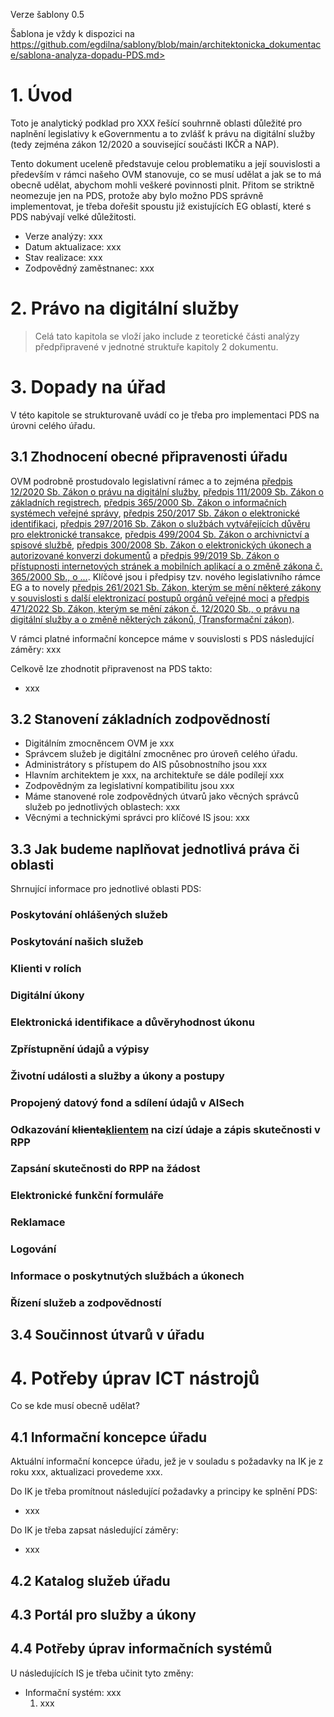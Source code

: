 Verze šablony 0.5

Šablona je vždy k dispozici na <xxx>https://github.com/egdilna/sablony/blob/main/architektonicka_dokumentace/sablona-analyza-dopadu-PDS.md>

> 


# 1. Úvod
Toto je analytický podklad pro XXX řešící souhrnně oblasti důležité pro naplnění legislativy k eGovernmentu a to zvlášť k právu na digitální služby (tedy zejména zákon 12/2020 a související součásti IKČR a NAP).

Tento dokument uceleně představuje celou problematiku a její souvislosti a především v rámci našeho OVM stanovuje, co se musí udělat a jak se to má obecně udělat, abychom mohli veškeré povinnosti plnit. Přitom se striktně neomezuje jen na PDS, protože aby bylo možno PDS správně implementovat, je třeba dořešit spoustu již existujících EG oblastí, které s PDS nabývají velké důležitosti.

* Verze analýzy: xxx
* Datum aktualizace: xxx
* Stav realizace: xxx
* Zodpovědný zaměstnanec: xxx

# 2. Právo na digitální služby

> Celá tato kapitola se vloží jako include z teoretické části analýzy předpřipravené v jednotné struktuře kapitoly 2 dokumentu.
> 
# 3. Dopady na úřad
V této kapitole se strukturovaně uvádí co je třeba pro implementaci PDS na úrovni celého úřadu.
## 3.1 Zhodnocení obecné připravenosti úřadu
OVM podrobně prostudovalo legislativní rámec a to zejména [předpis 12/2020 Sb. Zákon o právu na digitální služby](https://www.zakonyprolidi.cz/cs/2020-12), [předpis 111/2009 Sb. Zákon o základních registrech](https://www.zakonyprolidi.cz/cs/2009-111), [předpis 365/2000 Sb. Zákon o informačních systémech veřejné správy](https://www.zakonyprolidi.cz/cs/2000-365), [předpis 250/2017 Sb. Zákon o elektronické identifikaci](https://www.zakonyprolidi.cz/cs/2017-250), [předpis 297/2016 Sb. Zákon o službách vytvářejících důvěru pro elektronické transakce](Https://www.zakonyprolidi.cz/cs/2016-297), [předpis 499/2004 Sb. Zákon o archivnictví a spisové službě](https://www.zakonyprolidi.cz/cs/2004-499), [předpis 300/2008 Sb. Zákon o elektronických úkonech a autorizované konverzi dokumentů](https://www.zakonyprolidi.cz/cs/2008-300) a [předpis 99/2019 Sb. Zákon o přístupnosti internetových stránek a mobilních aplikací a o změně zákona č. 365/2000 Sb., o ...](https://www.zakonyprolidi.cz/cs/2019-99). Klíčové jsou i předpisy tzv. nového legislativního rámce EG a to novely [předpis 261/2021 Sb. Zákon, kterým se mění některé zákony v souvislosti s další elektronizací postupů orgánů veřejné moci](https://www.zakonyprolidi.cz/cs/2021-261) a [předpis 471/2022 Sb. Zákon, kterým se mění zákon č. 12/2020 Sb., o právu na digitální služby a o změně některých zákonů, (Transformační zákon)](https://www.zakonyprolidi.cz/cs/2022-471).

V rámci platné informační koncepce máme v souvislosti s PDS následující záměry: xxx

Celkově lze zhodnotit připravenost na PDS takto:

* xxx




## 3.2 Stanovení základních zodpovědností

* Digitálním zmocněncem OVM je xxx
* Správcem služeb je digitální zmocněnec pro úroveň celého úřadu.
* Administrátory s přístupem do AIS působnostního jsou xxx
* Hlavním architektem je xxx, na architektuře se dále podílejí xxx
* Zodpovědným za legislativní kompatibilitu jsou xxx
* Máme stanovené role zodpovědných útvarů jako věcných správců služeb po jednotlivých oblastech: xxx
* Věcnými a technickými správci pro klíčové IS jsou: xxx




## 3.3 Jak budeme naplňovat jednotlivá práva či oblasti
Shrnující informace pro jednotlivé oblasti PDS:

### Poskytování ohlášených služeb
### Poskytování našich služeb
### Klienti v rolích
### Digitální úkony 
### Elektronická identifikace a důvěryhodnost úkonu
### Zpřístupnění údajů a výpisy 
### Životní události a služby a úkony a postupy 
### Propojený datový fond a sdílení údajů v AISech 
### Odkazování <del>klienta</del><ins>klientem</ins> na cizí údaje a zápis skutečnosti v RPP
### Zapsání skutečnosti do RPP na žádost
### Elektronické funkční formuláře
### Reklamace
### Logování
### Informace o poskytnutých službách a úkonech
### Řízení služeb a zodpovědností
## 3.4 Součinnost útvarů v úřadu
# 4. Potřeby úprav ICT nástrojů
Co se kde musí obecně udělat?

## 4.1 Informační koncepce úřadu

Aktuální informační koncepce úřadu, jež je v souladu s požadavky na IK je z roku xxx, aktualizaci provedeme xxx.

Do IK je třeba promítnout následující požadavky a principy ke splnění PDS:

* xxx

Do IK je třeba zapsat následující záměry:

* xxx


## 4.2 Katalog služeb úřadu
## 4.3 Portál pro služby a úkony
## 4.4 Potřeby úprav informačních systémů

U následujících IS je třeba učinit tyto změny:

* Informační systém: xxx
	1. xxx





